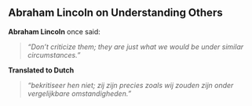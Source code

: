 ## Abraham Lincoln on Understanding Others

**Abraham Lincoln** once said:

>
> *“Don’t criticize them; they are just what we would be under similar circumstances.”*
>
**Translated to Dutch**  
>
> *“bekritiseer hen niet; zij zijn precies zoals wij zouden zijn onder vergelijkbare omstandigheden.”*
> 

